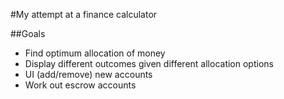 #My attempt at a finance calculator

##Goals
- Find optimum allocation of money
- Display different outcomes given different allocation options
- UI (add/remove) new accounts
- Work out escrow accounts
